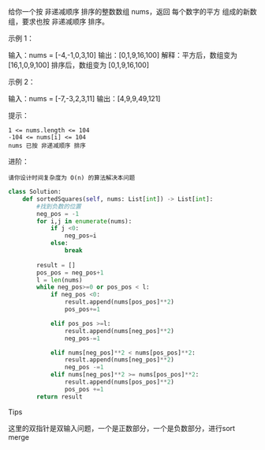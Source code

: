 给你一个按 非递减顺序 排序的整数数组 nums，返回 每个数字的平方 组成的新数组，要求也按 非递减顺序 排序。

 

示例 1：

输入：nums = [-4,-1,0,3,10]
输出：[0,1,9,16,100]
解释：平方后，数组变为 [16,1,0,9,100]
排序后，数组变为 [0,1,9,16,100]

示例 2：

输入：nums = [-7,-3,2,3,11]
输出：[4,9,9,49,121]

 

提示：

    1 <= nums.length <= 104
    -104 <= nums[i] <= 104
    nums 已按 非递减顺序 排序

 




进阶：

    请你设计时间复杂度为 O(n) 的算法解决本问题



```python
class Solution:
    def sortedSquares(self, nums: List[int]) -> List[int]:
        #找到负数的位置
        neg_pos = -1
        for i,j in enumerate(nums):
            if j <0:
                neg_pos=i 
            else:
                break 
        
        result = [] 
        pos_pos = neg_pos+1
        l = len(nums)
        while neg_pos>=0 or pos_pos < l:
            if neg_pos <0:
                result.append(nums[pos_pos]**2)
                pos_pos+=1

            elif pos_pos >=l:
                result.append(nums[neg_pos]**2)
                neg_pos-=1 

            elif nums[neg_pos]**2 < nums[pos_pos]**2:
                result.append(nums[neg_pos]**2)
                neg_pos -=1 
            elif nums[neg_pos]**2 >= nums[pos_pos]**2:
                result.append(nums[pos_pos]**2)
                pos_pos +=1
        return result
```



Tips

这里的双指针是双输入问题，一个是正数部分，一个是负数部分，进行sort merge
